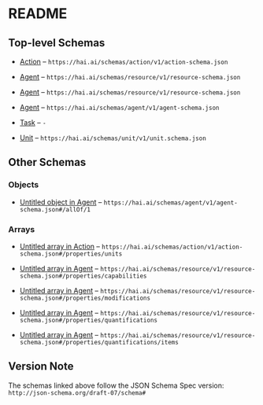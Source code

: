 # README

## Top-level Schemas

*   [Action](./action.md "General type of actions a resource or agent can take, and a set of things that can happen to a resource or agent") – `https://hai.ai/schemas/action/v1/action-schema.json`

*   [Agent](./resource.md "General schema for stateful resources") – `https://hai.ai/schemas/resource/v1/resource-schema.json`

*   [Agent](./decision.md "General schema for human, hybrid, and AI agents") – `https://hai.ai/schemas/resource/v1/resource-schema.json`

*   [Agent](./agent.md "General schema for human, hybrid, and AI agents") – `https://hai.ai/schemas/agent/v1/agent-schema.json`

*   [Task](./task.md "Schema for generalized Task") – `-`

*   [Unit](./unit.md "Labels for quantitative values") – `https://hai.ai/schemas/unit/v1/unit.schema.json`

## Other Schemas

### Objects

*   [Untitled object in Agent](./agent-allof-1.md) – `https://hai.ai/schemas/agent/v1/agent-schema.json#/allOf/1`

### Arrays

*   [Untitled array in Action](./action-properties-units.md "units that can be modified") – `https://hai.ai/schemas/action/v1/action-schema.json#/properties/units`

*   [Untitled array in Agent](./resource-properties-capabilities.md) – `https://hai.ai/schemas/resource/v1/resource-schema.json#/properties/capabilities`

*   [Untitled array in Agent](./resource-properties-modifications.md) – `https://hai.ai/schemas/resource/v1/resource-schema.json#/properties/modifications`

*   [Untitled array in Agent](./resource-properties-quantifications.md "array of quantitative units defining the resource") – `https://hai.ai/schemas/resource/v1/resource-schema.json#/properties/quantifications`

*   [Untitled array in Agent](./resource-properties-quantifications-items.md) – `https://hai.ai/schemas/resource/v1/resource-schema.json#/properties/quantifications/items`

## Version Note

The schemas linked above follow the JSON Schema Spec version: `http://json-schema.org/draft-07/schema#`
